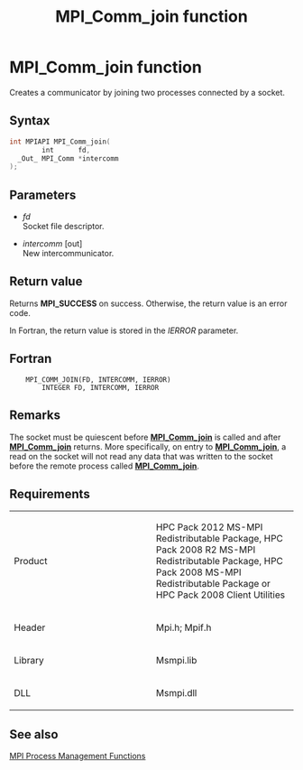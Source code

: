 ﻿---
title: MPI_Comm_join function
TOCTitle: MPI_Comm_join function
ms:assetid: 3c07220f-07c9-4fa4-ba9f-52160c29100e
ms:mtpsurl: https://msdn.microsoft.com/en-us/library/Dn473276(v=VS.85)
ms:contentKeyID: 59360822
ms.date: 03/28/2018
mtps_version: v=VS.85
f1_keywords:
- MPI_COMM_JOIN
- mpif/MPI_Comm_join
- mpi/MPI_COMM_JOIN
dev_langs:
- C++
- C
---

# MPI\_Comm\_join function

Creates a communicator by joining two processes connected by a socket.

## Syntax

``` c++
int MPIAPI MPI_Comm_join(
        int      fd,
  _Out_ MPI_Comm *intercomm
);
```

## Parameters

  - *fd*  
    Socket file descriptor.

  - *intercomm* \[out\]  
    New intercommunicator.

## Return value

Returns **MPI\_SUCCESS** on success. Otherwise, the return value is an error code.

In Fortran, the return value is stored in the *IERROR* parameter.

## Fortran

``` FORTRAN
    MPI_COMM_JOIN(FD, INTERCOMM, IERROR)
        INTEGER FD, INTERCOMM, IERROR
```

## Remarks

The socket must be quiescent before [**MPI\_Comm\_join**](mpi-comm-join-function.md) is called and after [**MPI\_Comm\_join**](mpi-comm-join-function.md) returns. More specifically, on entry to [**MPI\_Comm\_join**](mpi-comm-join-function.md), a read on the socket will not read any data that was written to the socket before the remote process called [**MPI\_Comm\_join**](mpi-comm-join-function.md).

## Requirements

<table>
<colgroup>
<col style="width: 50%" />
<col style="width: 50%" />
</colgroup>
<tbody>
<tr class="odd">
<td><p>Product</p></td>
<td><p>HPC Pack 2012 MS-MPI Redistributable Package, HPC Pack 2008 R2 MS-MPI Redistributable Package, HPC Pack 2008 MS-MPI Redistributable Package or HPC Pack 2008 Client Utilities</p></td>
</tr>
<tr class="even">
<td><p>Header</p></td>
<td>Mpi.h;
Mpif.h</td>
</tr>
<tr class="odd">
<td><p>Library</p></td>
<td>Msmpi.lib</td>
</tr>
<tr class="even">
<td><p>DLL</p></td>
<td>Msmpi.dll</td>
</tr>
</tbody>
</table>


## See also

[MPI Process Management Functions](mpi-process-management-functions.md)

